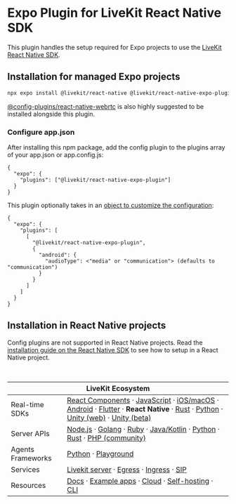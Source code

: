 # Expo Plugin for LiveKit React Native SDK

<!--BEGIN_DESCRIPTION-->
This plugin handles the setup required for Expo projects to use the [LiveKit React Native SDK](https://github.com/livekit/client-sdk-react-native).
<!--END_DESCRIPTION-->

## Installation for managed Expo projects

```sh
npx expo install @livekit/react-native @livekit/react-native-expo-plugin
```

[@config-plugins/react-native-webrtc](https://www.npmjs.com/package/@config-plugins/react-native-webrtc) is also highly suggested to be installed alongside this plugin.

### Configure app.json

After installing this npm package, add the config plugin to the plugins array of your app.json or app.config.js:

```
{
  "expo": {
    "plugins": ["@livekit/react-native-expo-plugin"]
  }
}
```

This plugin optionally takes in an [object to customize the configuration](
https://github.com/livekit/client-sdk-react-native-expo-plugin/blob/main/plugin/src/index.ts):

```
{
  "expo": {
    "plugins": [
      [
        "@livekit/react-native-expo-plugin",
        {
          "android": {
            "audioType": <"media" or "communication"> (defaults to "communication")
          }
        }
      ]
    ]
  }
}
```

## Installation in React Native projects

Config plugins are not supported in React Native projects. Read the [installation guide on the React Native SDK](https://github.com/livekit/client-sdk-react-native?tab=readme-ov-file#installation) to see how to setup in a React Native project.

<!--BEGIN_REPO_NAV-->
<br/><table>
<thead><tr><th colspan="2">LiveKit Ecosystem</th></tr></thead>
<tbody>
<tr><td>Real-time SDKs</td><td><a href="https://github.com/livekit/components-js">React Components</a> · <a href="https://github.com/livekit/client-sdk-js">JavaScript</a> · <a href="https://github.com/livekit/client-sdk-swift">iOS/macOS</a> · <a href="https://github.com/livekit/client-sdk-android">Android</a> · <a href="https://github.com/livekit/client-sdk-flutter">Flutter</a> · <b>React Native</b> · <a href="https://github.com/livekit/client-sdk-rust">Rust</a> · <a href="https://github.com/livekit/client-sdk-python">Python</a> · <a href="https://github.com/livekit/client-sdk-unity-web">Unity (web)</a> · <a href="https://github.com/livekit/client-sdk-unity">Unity (beta)</a></td></tr><tr></tr>
<tr><td>Server APIs</td><td><a href="https://github.com/livekit/server-sdk-js">Node.js</a> · <a href="https://github.com/livekit/server-sdk-go">Golang</a> · <a href="https://github.com/livekit/server-sdk-ruby">Ruby</a> · <a href="https://github.com/livekit/server-sdk-kotlin">Java/Kotlin</a> · <a href="https://github.com/livekit/client-sdk-python">Python</a> · <a href="https://github.com/livekit/client-sdk-rust">Rust</a> · <a href="https://github.com/agence104/livekit-server-sdk-php">PHP (community)</a></td></tr><tr></tr>
<tr><td>Agents Frameworks</td><td><a href="https://github.com/livekit/agents">Python</a> · <a href="https://github.com/livekit/agent-playground">Playground</a></td></tr><tr></tr>
<tr><td>Services</td><td><a href="https://github.com/livekit/livekit">Livekit server</a> · <a href="https://github.com/livekit/egress">Egress</a> · <a href="https://github.com/livekit/ingress">Ingress</a> · <a href="https://github.com/livekit/sip">SIP</a></td></tr><tr></tr>
<tr><td>Resources</td><td><a href="https://docs.livekit.io">Docs</a> · <a href="https://github.com/livekit-examples">Example apps</a> · <a href="https://livekit.io/cloud">Cloud</a> · <a href="https://docs.livekit.io/oss/deployment">Self-hosting</a> · <a href="https://github.com/livekit/livekit-cli">CLI</a></td></tr>
</tbody>
</table>
<!--END_REPO_NAV-->
